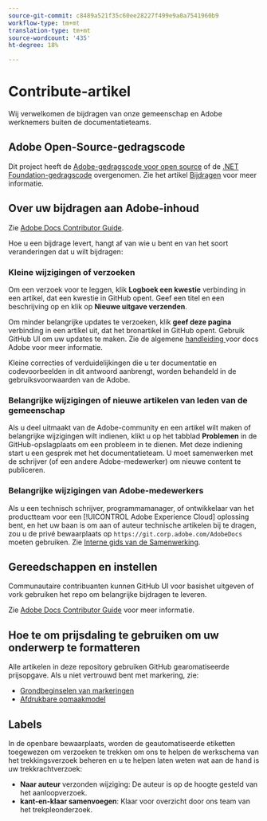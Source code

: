 ```yaml
---
source-git-commit: c8489a521f35c60ee28227f499e9a0a7541960b9
workflow-type: tm+mt
translation-type: tm+mt
source-wordcount: '435'
ht-degree: 18%

---
```

# Contribute-artikel

Wij verwelkomen de bijdragen van onze gemeenschap en Adobe werknemers buiten de documentatieteams.

## Adobe Open-Source-gedragscode

Dit project heeft de [Adobe-gedragscode voor open source](code-of-conduct.md) of de [.NET Foundation-gedragscode](https://dotnetfoundation.org/code-of-conduct) overgenomen. Zie het artikel [Bijdragen](contributing.md) voor meer informatie.

## Over uw bijdragen aan Adobe-inhoud

Zie [Adobe Docs Contributor Guide](https://docs.adobe.com/help/en/contributor/contributor-guide/introduction.html).

Hoe u een bijdrage levert, hangt af van wie u bent en van het soort veranderingen dat u wilt bijdragen:

### Kleine wijzigingen of verzoeken

Om een verzoek voor te leggen, klik **Logboek een kwestie** verbinding in een artikel, dat een kwestie in GitHub opent. Geef een titel en een beschrijving op en klik op **Nieuwe uitgave verzenden**.

Om minder belangrijke updates te verzoeken, klik **geef deze pagina** verbinding in een artikel uit, dat het bronartikel in GitHub opent. Gebruik GitHub UI om uw updates te maken. Zie de algemene [handleiding ](https://docs.adobe.com/help/en/contributor/contributor-guide/introduction.html) voor docs Adobe voor meer informatie.

Kleine correcties of verduidelijkingen die u ter documentatie en codevoorbeelden in dit antwoord aanbrengt, worden behandeld in de gebruiksvoorwaarden van de Adobe.

### Belangrijke wijzigingen of nieuwe artikelen van leden van de gemeenschap

Als u deel uitmaakt van de Adobe-community en een artikel wilt maken of belangrijke wijzigingen wilt indienen, klikt u op het tabblad **Problemen** in de GitHub-opslagplaats om een probleem in te dienen. Met deze indiening start u een gesprek met het documentatieteam. U moet samenwerken met de schrijver (of een andere Adobe-medewerker) om nieuwe content te publiceren.

<!--
If you submit a pull request with significant changes to documentation and code examples, you'll see a message in the pull request asking you to submit an online contribution license agreement (CLA). You must complete the online form before we can review your pull request.
-->

### Belangrijke wijzigingen van Adobe-medewerkers

Als u een technisch schrijver, programmamanager, of ontwikkelaar van het productteam voor een [!UICONTROL Adobe Experience Cloud] oplossing bent, en het uw baan is om aan of auteur technische artikelen bij te dragen, zou u de privé bewaarplaats op `https://git.corp.adobe.com/AdobeDocs` moeten gebruiken. Zie [Interne gids van de Samenwerking](https://docs.adobe.com/content/help/en/collaborative-doc-instructions/collaboration-guide/home.html).

<!--Employees from other parts of the Adobe world should use the public repo for minor updates.-->

## Gereedschappen en instellen

Communautaire contribuanten kunnen GitHub UI voor basishet uitgeven of vork gebruiken het repo om belangrijke bijdragen te leveren.

Zie [Adobe Docs Contributor Guide](https://docs.adobe.com/help/en/contributor/contributor-guide/introduction.html) voor meer informatie.

## Hoe te om prijsdaling te gebruiken om uw onderwerp te formatteren

Alle artikelen in deze repository gebruiken GitHub gearomatiseerde prijsopgave. Als u niet vertrouwd bent met markering, zie:

* [Grondbeginselen van markeringen](https://help.github.com/articles/getting-started-with-writing-and-formatting-on-github/)
* [Afdrukbare opmaakmodel](https://guides.github.com/pdfs/markdown-cheatsheet-online.pdf)

## Labels

In de openbare bewaarplaats, worden de geautomatiseerde etiketten toegewezen om verzoeken te trekken om ons te helpen de werkschema van het trekkingsverzoek beheren en u te helpen laten weten wat aan de hand is uw trekkrachtverzoek:

* **Naar auteur** verzonden wijziging: De auteur is op de hoogte gesteld van het aanloopverzoek.
* **kant-en-klaar samenvoegen**: Klaar voor overzicht door ons team van het trekpleonderzoek.
